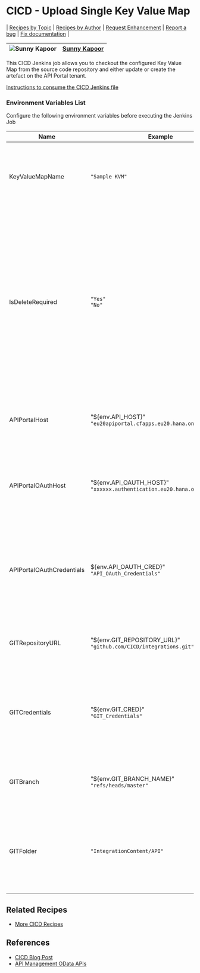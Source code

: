 # CICD - Upload Single Key Value Map

\| [Recipes by Topic](../../readme.md ) \| [Recipes by Author](../../author.md ) \| [Request Enhancement](https://github.com/SAP/apibusinesshub-integration-recipes/issues/new?assignees=&labels=Recipe%20Fix,enhancement&template=recipe-request.md&title=Improve%20escaped-do-some-code-thing-%20 ) \| [Report a bug](https://github.com/SAP-samples/cloud-integration-flow/issues/new?assignees=&labels=Recipe%20Fix,bug&template=bug_report.md&title=Issue%20with%20escaped-do-some-code-thing-%20 ) \| [Fix documentation](https://github.com/SAP/apibusinesshub-integration-recipes/issues/new?assignees=&labels=Recipe%20Fix,documentation&template=bug_report.md&title=Docu%20fix%20escaped-do-some-code-thing-%20 ) \|

![Sunny Kapoor](https://github.wdf.sap.corp/i061823.png?size=50 ) | [Sunny Kapoor](https://github.com/author-profile ) |
----|----|

This CICD Jenkins job allows you to checkout the configured Key Value Map from the source code repository and either update or create the artefact on the API Portal tenant.

[Instructions to consume the CICD Jenkins file](http-link)

### Environment Variables List
Configure the following environment variables before executing the Jenkins Job

Name|Example|Description
----|----|----
KeyValueMapName |```"Sample KVM"``` |The name of the Key Value Map that needs to be uploaded to the API Portal tenant |
IsDeleteRequired | ```"Yes"``` <br/> ```"No"``` |Assign "Yes", in case the artefact has to be deleted from the API Portal before uploading the artefact from Git. Else set it to "No". In case you set it to "No" and if configured Key Value Map exists on the API portal, then the job will fail|
APIPortalHost | "${env.API_HOST}" <br/>```"eu20apiportal.cfapps.eu20.hana.ondemand.com"``` |The hostname (without HTTPS) of your API Portal tenant |
APIPortalOAuthHost | "${env.API_OAUTH_HOST}" <br/> ```"xxxxxx.authentication.eu20.hana.ondemand.com"``` |The hostname (without HTTPS) of the OAuth token server of your API Portal tenant |
APIPortalOAuthCredentials | ${env.API_OAUTH_CRED}" <br/>```"API_OAuth_Credentials"``` |The alias of the OAuth credentials for the API Portal tenant which is deployed on your build server (like Jenkins) |
GITRepositoryURL | "${env.GIT_REPOSITORY_URL}" <br/>```"github.com/CICD/integrations.git"``` |The full URL of the source code repository without HTTPS |
GITCredentials | "${env.GIT_CRED}" <br/> ```"GIT_Credentials"``` |The alias of the source code repository credentials which is deployed on your build server (like Jenkins) |
GITBranch | "${env.GIT_BRANCH_NAME}" <br/> ```"refs/heads/master"``` |Specify the source code repository branch that you want to work with |
GITFolder | ```"IntegrationContent/API"``` |Specify the folder structure in your source code repository from where you like to read the Key Value Map |

## Related Recipes
* [More CICD Recipes](../../readme.md#CICD)

## References
* [CICD Blog Post](https://blogs.sap.com/2021/06/01/ci-cd-for-sap-integration-suite-here-you-go/)
* [API Management OData APIs](https://api.sap.com/package/APIMgmt)
